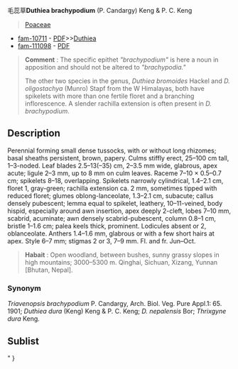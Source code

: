 毛蕊草**Duthiea brachypodium** (P. Candargy) Keng & P. C. Keng

> [Poaceae](http://www.iplant.cn/info/Poaceae?t=foc)
* [fam-10711](http://www.iplant.cn/foc/fam/10711) - [PDF](http://www.iplant.cn/foc/pdf/Poaceae.pdf)>>[Duthiea](http://www.iplant.cn/info/Duthiea?t=foc)
* [fam-111098](http://www.iplant.cn/foc/fam/111098) - [PDF](http://www.iplant.cn/foc/pdf/Duthiea.pdf)

> **Comment** : 
> The specific epithet *\"brachypodium\"* is here a noun in apposition and should not be altered to *\"brachypodia.\"*
>
> The other two species in the genus, *Duthiea bromoides* Hackel and *D. oligostachya* (Munro) Stapf from the W Himalayas, both have spikelets with more than one fertile floret and a branching inflorescence. A slender rachilla extension is often present in *D. brachypodium*.

## Description

Perennial forming small dense tussocks, with or without long rhizomes; basal sheaths persistent, brown, papery. Culms stiffly erect, 25–100 cm tall, 1–3-noded. Leaf blades 2.5–13(–35) cm, 2–3.5 mm wide, glabrous, apex acute; ligule 2–3 mm, up to 8 mm on culm leaves. Raceme 7–10 × 0.5–0.7 cm; spikelets 8–18, overlapping. Spikelets narrowly cylindrical, 1.4–2.1 cm, floret 1, gray-green; rachilla extension ca. 2 mm, sometimes tipped with reduced floret; glumes oblong-lanceolate, 1.3–2.1 cm, subacute; callus densely pubescent; lemma equal to spikelet, leathery, 10–11-veined, body hispid, especially around awn insertion, apex deeply 2-cleft, lobes 7–10 mm, scabrid, acuminate; awn densely scabrid-pubescent, column 0.8–1 cm, bristle 1–1.6 cm; palea keels thick, prominent. Lodicules absent or 2, oblanceolate. Anthers 1.4–1.6 mm, glabrous or with a few short hairs at apex. Style 6–7 mm; stigmas 2 or 3, 7–9 mm. Fl. and fr. Jun–Oct.

> **Habait** : 
> Open woodland, between bushes, sunny grassy slopes in high mountains; 3000–5300 m. Qinghai, Sichuan, Xizang, Yunnan [Bhutan, Nepal].

### Synonym
*Triavenopsis brachypodium* P. Candargy, Arch. Biol. Veg. Pure Appl.1: 65. 1901; *Duthiea dura* (Keng) Keng & P. C. Keng; *D. nepalensis* Bor; *Thrixgyne dura* Keng.

## Sublist
"
}